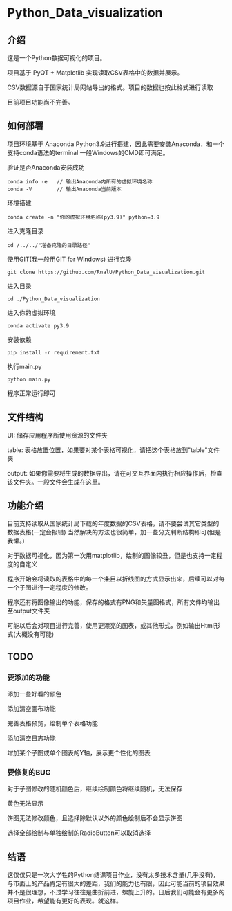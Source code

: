 # Python_Data_visualization
## 介绍

这是一个Python数据可视化的项目。

项目基于 PyQT + Matplotlib 实现读取CSV表格中的数据并展示。

CSV数据源自于国家统计局网站导出的格式。项目的数据也按此格式进行读取

目前项目功能尚不完善。

## 如何部署

项目环境基于 Anaconda Python3.9进行搭建，因此需要安装Anaconda，和一个支持conda语法的terminal 一般Windows的CMD即可满足。

验证是否Anaconda安装成功

```
conda info -e	// 输出Anaconda内所有的虚拟环境名称
conda -V        // 输出Anaconda当前版本
```

环境搭建

```
conda create -n "你的虚拟环境名称(py3.9)" python=3.9	
```

进入克隆目录

```
cd /../../"准备克隆的目录路径"
```

使用GIT(我一般用GIT for Windows) 进行克隆

```
git clone https://github.com/RnalU/Python_Data_visualization.git
```

进入目录

```
cd ./Python_Data_visualization
```

进入你的虚拟环境

```
conda activate py3.9
```

安装依赖

```
pip install -r requirement.txt
```

执行main.py

```
python main.py
```

程序正常运行即可

## 文件结构

UI: 储存应用程序所使用资源的文件夹

table: 表格放置位置，如果要对某个表格可视化，请把这个表格放到"table"文件夹

output: 如果你需要将生成的数据导出，请在可交互界面内执行相应操作后，检查该文件夹。一般文件会生成在这里。

## 功能介绍

目前支持读取从国家统计局下载的年度数据的CSV表格，请不要尝试其它类型的数据表格(一定会报错) 当然解决的方法也很简单，加一些分支判断结构即可(但是我懒。)

对于数据可视化，因为第一次用matplotlib，绘制的图像较丑，但是也支持一定程度的自定义

程序开始会将读取的表格中的每一个条目以折线图的方式显示出来，后续可以对每一个子图进行一定程度的修改。

程序还有将图像输出的功能，保存的格式有PNG和矢量图格式，所有文件均输出至output文件夹

可能以后会对项目进行完善，使用更漂亮的图表，或其他形式，例如输出Html形式(大概没有可能)

## TODO

### 要添加的功能

添加一些好看的颜色

添加清空画布功能

完善表格预览，绘制单个表格功能

添加清空日志功能

增加某个子图或单个图表的Y轴，展示更个性化的图表

### 要修复的BUG

对于子图修改的随机颜色后，继续绘制颜色将继续随机，无法保存

黄色无法显示

饼图无法修改颜色，且选择除默认以外的颜色绘制后不会显示饼图

选择全部绘制与单独绘制的RadioButton可以取消选择

## 结语

这仅仅只是一次大学牲的Python结课项目作业，没有太多技术含量(几乎没有)，与市面上的产品肯定有很大的差距，我们的能力也有限，因此可能当前的项目效果并不是很理想，不过学习往往是曲折前进，螺旋上升的。日后我们可能会有更多的项目作业，希望能有更好的表现。就这样。

